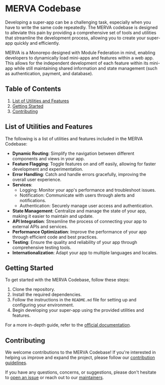 # MERVA Codebase

Developing a super-app can be a challenging task, especially when you have to write the same code repeatedly. The MERVA codebase is designed to alleviate this pain by providing a comprehensive set of tools and utilities that streamline the development process, allowing you to create your super-app quickly and efficiently.

MERVA is a Monorepo designed with Module Federation in mind, enabling developers to dynamically load mini-apps and features within a web app. This allows for the independent development of each feature within its mini-app while still maintaining shared information and state management (such as authentication, payment, and database).

## Table of Contents

1. [List of Utilities and Features](#list-of-utilities-and-features)
2. [Getting Started](#getting-started)
3. [Contributing](#contributing)

## List of Utilities and Features <a name="list-of-utilities-and-features"></a>

The following is a list of utilities and features included in the MERVA Codebase:

- **Dynamic Routing**: Simplify the navigation between different components and views in your app.
- **Feature Flagging**: Toggle features on and off easily, allowing for faster development and experimentation.
- **Error Handling**: Catch and handle errors gracefully, improving the overall user experience.
- **Services**:
  - Logging: Monitor your app's performance and troubleshoot issues.
  - Notification: Communicate with users through alerts and notifications.
  - Authentication: Securely manage user access and authentication.
- **State Management**: Centralize and manage the state of your app, making it easier to maintain and update.
- **API Integration**: Streamline the process of connecting your app to external APIs and services.
- **Performance Optimization**: Improve the performance of your app through efficient code and best practices.
- **Testing**: Ensure the quality and reliability of your app through comprehensive testing tools.
- **Internationalization**: Adapt your app to multiple languages and locales.

## Getting Started <a name="getting-started"></a>

To get started with the MERVA Codebase, follow these steps:

1. Clone the repository.
2. Install the required dependencies.
3. Follow the instructions in the `README.md` file for setting up and configuring your environment.
4. Begin developing your super-app using the provided utilities and features.

For a more in-depth guide, refer to the [official documentation](#).

## Contributing <a name="contributing"></a>

We welcome contributions to the MERVA Codebase! If you're interested in helping us improve and expand the project, please follow our [contribution guidelines](#).

If you have any questions, concerns, or suggestions, please don't hesitate to [open an issue](#) or reach out to our [maintainers](#).